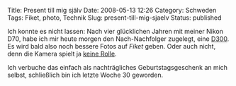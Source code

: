 Title: Present till mig själv
Date: 2008-05-13 12:26
Category: Schweden
Tags: Fiket, photo, Technik
Slug: present-till-mig-sjaelv
Status: published

Ich konnte es nicht lassen: Nach vier glücklichen Jahren mit meiner
Nikon D70, habe ich mir heute morgen den Nach-Nachfolger zugelegt, eine
[D300](http://www.nikon.de/product/de_DE/products/broad/1436/overview.html).
Es wird bald also noch bessere Fotos auf *Fiket* geben. Oder auch nicht,
denn die Kamera spielt ja [keine
Rolle](http://kenrockwell.com/tech/notcamera-de.htm).

Ich verbuche das einfach als nachträgliches Geburtstagsgeschenk an mich
selbst, schließlich bin ich letzte Woche 30 geworden.


